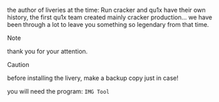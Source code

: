 
the author of liveries at the time: Run
cracker and qu1x have their own history, the first qu1x team created mainly cracker production...
we have been through a lot to leave you something so legendary from that time. 

> [!NOTE]
> thank you for your attention.

> [!CAUTION] 
> before installing the livery, make a backup copy just in case!

you will need the program: `IMG Tool`